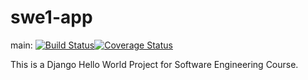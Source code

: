 # swe1-app 

main:
[![Build Status](https://travis-ci.com/xiaodan-tang/swe1-app.svg?branch=main)](https://travis-ci.com/xiaodan-tang/swe1-app)[![Coverage Status](https://coveralls.io/repos/github/xiaodan-tang/swe1-app/badge.svg?branch=main)](https://coveralls.io/github/xiaodan-tang/swe1-app?branch=main)

This is a Django Hello World Project for Software Engineering Course.
